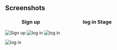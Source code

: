 ## Screenshots

### &emsp;&emsp;&emsp; Sign up &emsp;&emsp;&emsp;&emsp;&emsp;&emsp;&emsp;&emsp; log in                Stage

![Sign up](https://i.postimg.cc/cHKX87Jt/Whats-App-Image-2020-12-18-at-1-44-54-AM.jpg)
![log in](https://i.postimg.cc/cHKX87Jt/Whats-App-Image-2020-12-18-at-1-44-54-AM.jpg)
![log in](https://i.postimg.cc/cHKX87Jt/Whats-App-Image-2020-12-18-at-1-44-54-AM.jpg)


![log in](https://i.postimg.cc/cHKX87Jt/Whats-App-Image-2020-12-18-at-1-44-54-AM.jpg)
